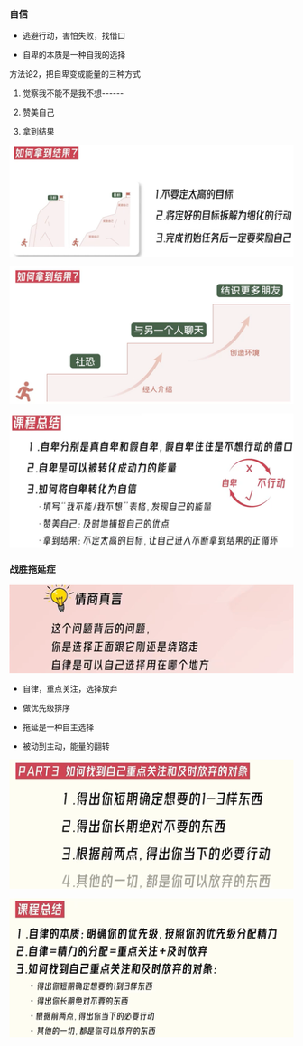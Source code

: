 ### 自信

- 逃避行动，害怕失败，找借口

- 自卑的本质是一种自我的选择

方法论2，把自卑变成能量的三种方式

1. 觉察我不能不是我不想------

2. 赞美自己

3. 拿到结果

<img src="./assets/2025-02-01-12-21-39-image.png" title="" alt="" width="1502">

![](./assets/2025-02-01-12-22-34-image.png)

![](./assets/2025-02-01-12-23-30-image.png)

### 战胜拖延症

![](./assets/2025-02-01-12-28-17-image.png)

- 自律，重点关注，选择放弃

- 做优先级排序

- 拖延是一种自主选择

- 被动到主动，能量的翻转

![](./assets/2025-02-01-12-28-54-image.png)

![](./assets/2025-02-01-12-36-30-image.png)
